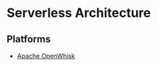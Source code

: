 # Serverless Architecture

<!--
https://www.linkedin.com/learning/serverless-architecture/what-you-should-know
-->

## Platforms

- [Apache OpenWhisk](/apache_openwhisk.md)
